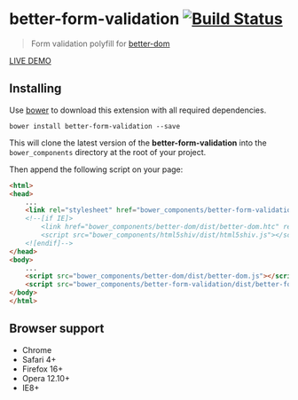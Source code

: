 # better-form-validation [![Build Status](https://api.travis-ci.org/chemerisuk/better-form-validation.png?branch=master)](http://travis-ci.org/chemerisuk/better-form-validation)
> Form validation polyfill for [better-dom](https://github.com/chemerisuk/better-dom)

[LIVE DEMO](http://chemerisuk.github.io/better-form-validation/)

## Installing
Use [bower](http://bower.io/) to download this extension with all required dependencies.

    bower install better-form-validation --save

This will clone the latest version of the __better-form-validation__ into the `bower_components` directory at the root of your project.

Then append the following script on your page:

```html
<html>
<head>
    ...
    <link rel="stylesheet" href="bower_components/better-form-validation/dist/better-form-validation.css"/>
    <!--[if IE]>
        <link href="bower_components/better-dom/dist/better-dom.htc" rel="htc"/>
        <script src="bower_components/html5shiv/dist/html5shiv.js"></script>
    <![endif]-->
</head>
<body>
    ...
    <script src="bower_components/better-dom/dist/better-dom.js"></script>
    <script src="bower_components/better-form-validation/dist/better-form-validation.js"></script>
</body>
</html>
```
## Browser support
* Chrome
* Safari 4+
* Firefox 16+
* Opera 12.10+
* IE8+